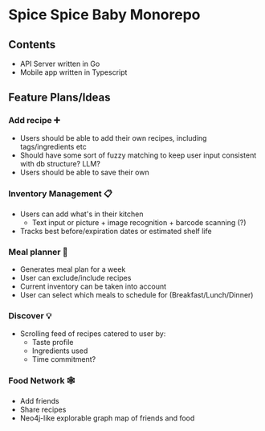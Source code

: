 # Spice Spice Baby Monorepo

## Contents

- API Server written in Go
- Mobile app written in Typescript

## Feature Plans/Ideas

### Add recipe ➕

- Users should be able to add their own recipes, including tags/ingredients etc
- Should have some sort of fuzzy matching to keep user input consistent with db structure? LLM?
- Users should be able to save their own

### Inventory Management 📋

- Users can add what's in their kitchen
  - Text input or picture + image recognition + barcode scanning (?)
- Tracks best before/expiration dates or estimated shelf life

### Meal planner 🥘

- Generates meal plan for a week
- User can exclude/include recipes
- Current inventory can be taken into account
- User can select which meals to schedule for (Breakfast/Lunch/Dinner)

### Discover 💡

- Scrolling feed of recipes catered to user by:
  - Taste profile
  - Ingredients used
  - Time commitment?

### Food Network 🕸️

- Add friends
- Share recipes
- Neo4j-like explorable graph map of friends and food
